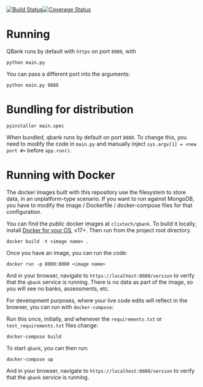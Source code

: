 [![Build Status](https://travis-ci.org/CLIxIndia-Dev/qbank-lite.svg?branch=master)](https://travis-ci.org/CLIxIndia-Dev/qbank-lite)[![Coverage Status](https://coveralls.io/repos/github/CLIxIndia-Dev/qbank-lite/badge.svg?branch=master)](https://coveralls.io/github/CLIxIndia-Dev/qbank-lite?branch=master)

Running
=========================
QBank runs by default with `https` on port `8080`, with

```
python main.py
```

You can pass a different port into the arguments:

```
python main.py 8888
```


Bundling for distribution
=========================

```
pyinstaller main.spec
```

When bundled, qbank runs by default on port `8080`. To change this, you need to modify the
code in `main.py` and manually inject `sys.argv[1] = <new port #>` before `app.run()`.


Running with Docker
===================
The docker images built with this repository use the filesystem
to store data, in an unplatform-type scenario. If you want to run against
MongoDB, you have to modify the image / Dockerfile / docker-compose files
for that configuration.

You can find the public docker images at `clixtech/qbank`. To build it locally, install [Docker for your OS](https://docs.docker.com/engine/installation/#supported-platforms), v17+. Then run from the project root directory.

```
docker build -t <image name> .
```

Once you have an image, you can run the code:

```
docker run -p 8080:8080 <image name>
```
And in your browser, navigate to `https://localhost:8080/version` to verify that the `qbank` service is running. There is no data as part of the image, so you will see no banks, assessments, etc.

For development purposes, where your live code edits will reflect in the
browser, you can run with `docker-compose`:

Run this once, initially, and whenever the `requirements.txt` or
`test_requirements.txt` files change:
```
docker-compose build
```

To start `qbank`, you can then run:
```
docker-compose up
```

And in your browser, navigate to `https://localhost:8080/version` to verify
that the `qbank` service is running.
